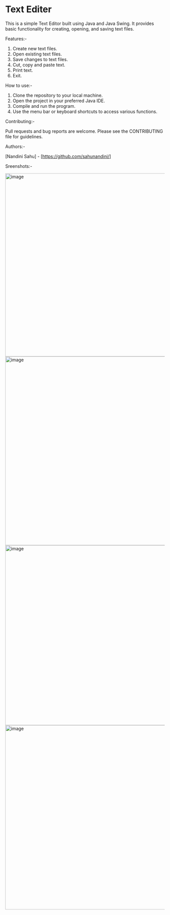 # Text Editer

This is a simple Text Editor built using Java and Java Swing. It provides basic functionality for creating, opening, and saving text files.

Features:-
1. Create new text files.
2. Open existing text files.
3. Save changes to text files.
4. Cut, copy and paste text.
5. Print text.
6. Exit.



How to use:-
1. Clone the repository to your local machine.
2. Open the project in your preferred Java IDE.
3. Compile and run the program.
4. Use the menu bar or keyboard shortcuts to access various functions.



Contributing:-

Pull requests and bug reports are welcome. Please see the CONTRIBUTING file for guidelines.



Authors:-

[Nandini Sahu] - [https://github.com/sahunandini/]



Sreenshots:- 

<img width="576" alt="image" src="https://user-images.githubusercontent.com/117564136/222975798-f48a6468-22ad-4019-bc14-958ec69f1c66.png">

<img width="594" alt="image" src="https://user-images.githubusercontent.com/117564136/222975934-47f8743c-39c3-4f23-a2d5-957af80eabf5.png">

<img width="566" alt="image" src="https://user-images.githubusercontent.com/117564136/222975977-8479be7b-750b-4917-8299-27931416f3e8.png">

<img width="580" alt="image" src="https://user-images.githubusercontent.com/117564136/222976022-37e9b53b-b6ab-43c6-a058-38219c6591a6.png">


